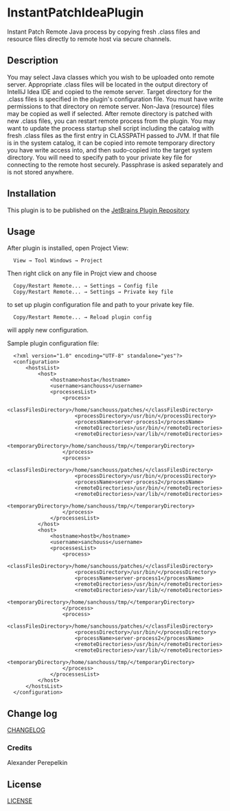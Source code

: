 # InstantPatchIdeaPlugin
Instant Patch Remote Java process by copying fresh .class files and resource files directly to remote host via secure
channels.

Description
-------------------------------------------------------------------------------

You may select Java classes which you wish to be uploaded onto remote server. Appropriate .class files will be located
in the output directory of IntelliJ Idea IDE and copied to the remote server. Target directory for the .class files is
specified in the plugin's configuration file. You must have write permissions to that directory on remote server.
Non-Java (resource) files may be copied as well if selected.
After remote directory is patched with new .class files, you can restart remote process from the plugin.
You may want to update the process startup shell script including the catalog with fresh .class files as the first entry
in CLASSPATH passed to JVM. If that file is in the system catalog, it can be copied into remote temporary directory
you have write access into, and then sudo-copied into the target system directory.
You will need to specify path to your private key file for connecting to the remote host securely. Passphrase is asked
separately and is not stored anywhere.

Installation
-------------------------------------------------------------------------------

This plugin is to be published on the
[JetBrains Plugin Repository](https://plugins.jetbrains.com/plugin)

Usage
-------------------------------------------------------------------------------

After plugin is installed, open Project View:

      View → Tool Windows → Project

Then right click on any file in Projct view and choose

      Copy/Restart Remote... → Settings → Config file
      Copy/Restart Remote... → Settings → Private key file

to set up plugin configuration file and path to your private key file.

      Copy/Restart Remote... → Reload plugin config

will apply new configuration.

Sample plugin configuration file:

      <?xml version="1.0" encoding="UTF-8" standalone="yes"?>
      <configuration>
          <hostsList>
              <host>
                  <hostname>hosta</hostname>
                  <username>sanchouss</username>
                  <processesList>
                      <process>
                          <classFilesDirectory>/home/sanchouss/patches/</classFilesDirectory>
                          <processDirectory>/usr/bin/</processDirectory>
                          <processName>server-process1</processName>
                          <remoteDirectories>/usr/bin/</remoteDirectories>
                          <remoteDirectories>/var/lib/</remoteDirectories>
                          <temporaryDirectory>/home/sanchouss/tmp/</temporaryDirectory>
                      </process>
                      <process>
                          <classFilesDirectory>/home/sanchouss/patches/</classFilesDirectory>
                          <processDirectory>/usr/bin/</processDirectory>
                          <processName>server-process2</processName>
                          <remoteDirectories>/usr/bin/</remoteDirectories>
                          <remoteDirectories>/var/lib/</remoteDirectories>
                          <temporaryDirectory>/home/sanchouss/tmp/</temporaryDirectory>
                      </process>
                  </processesList>
              </host>
              <host>
                  <hostname>hostb</hostname>
                  <username>sanchouss</username>
                  <processesList>
                      <process>
                          <classFilesDirectory>/home/sanchouss/patches/</classFilesDirectory>
                          <processDirectory>/usr/bin/</processDirectory>
                          <processName>server-process1</processName>
                          <remoteDirectories>/usr/bin/</remoteDirectories>
                          <remoteDirectories>/var/lib/</remoteDirectories>
                          <temporaryDirectory>/home/sanchouss/tmp/</temporaryDirectory>
                      </process>
                      <process>
                          <classFilesDirectory>/home/sanchouss/patches/</classFilesDirectory>
                          <processDirectory>/usr/bin/</processDirectory>
                          <processName>server-process2</processName>
                          <remoteDirectories>/usr/bin/</remoteDirectories>
                          <remoteDirectories>/var/lib/</remoteDirectories>
                          <temporaryDirectory>/home/sanchouss/tmp/</temporaryDirectory>
                      </process>
                  </processesList>
              </host>
          </hostsList>
      </configuration>


Change log
-------------------------------------------------------------------------------

[CHANGELOG](CHANGELOG.md)


### Credits
Alexander Perepelkin

License
-------------------------------------------------------------------------------

[LICENSE](LICENSE)